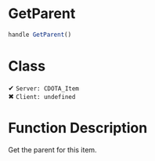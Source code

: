 # GetParent
```js	
handle GetParent()
```
# Class
✔ `Server: CDOTA_Item`  
✖ `Client: undefined`  

# Function Description
Get the parent for this item.

